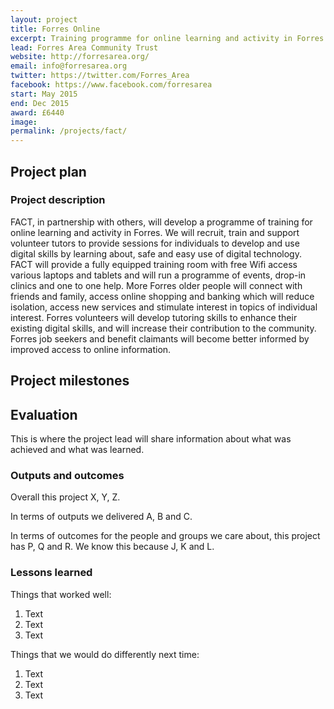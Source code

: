 ```yaml
---
layout: project
title: Forres Online
excerpt: Training programme for online learning and activity in Forres.
lead: Forres Area Community Trust
website: http://forresarea.org/
email: info@forresarea.org
twitter: https://twitter.com/Forres_Area
facebook: https://www.facebook.com/forresarea
start: May 2015
end: Dec 2015
award: £6440
image:
permalink: /projects/fact/ 
---
```


## Project plan

### Project description

FACT, in partnership with others, will develop a programme of training for online learning and activity in Forres. We will recruit, train and support volunteer tutors to provide sessions for individuals to develop and use digital skills by learning about, safe and easy use of digital technology. FACT will provide a fully equipped training room with free Wifi access various laptops and tablets and will run a programme of events, drop-in clinics and one to one help. 
More Forres older people will connect with friends and family, access online shopping and banking which will reduce isolation, access new services and stimulate interest in topics of individual interest.
Forres volunteers will develop tutoring skills to enhance their existing digital skills, and will increase their contribution to the community.
Forres job seekers and benefit claimants will become better informed by improved access to online information.



## Project milestones



## Evaluation

This is where the project lead will share information about what was achieved and what was learned.

### Outputs and outcomes

Overall this project X, Y, Z.

In terms of outputs we delivered A, B and C.

In terms of outcomes for the people and groups we care about, this project has P, Q and R. We know this because J, K and L.

### Lessons learned

Things that worked well:

1. Text
2. Text
3. Text

Things that we would do differently next time:

1. Text
2. Text
3. Text
